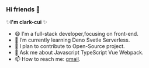 ### Hi friends 👋


 ✨**I'm clark-cui** ✨


- 😄 I'm  a full-stack developer,focusing on front-end.
- 🌱 I’m currently learning  Deno Svetle Serverless.
- 👯 I plan to contribute to Open-Source project.
- 💬 Ask me about Javascript TypeScript Vue Webpack.
- 📫 How to reach me: [gmail](rongchuancui@gmail.com).
